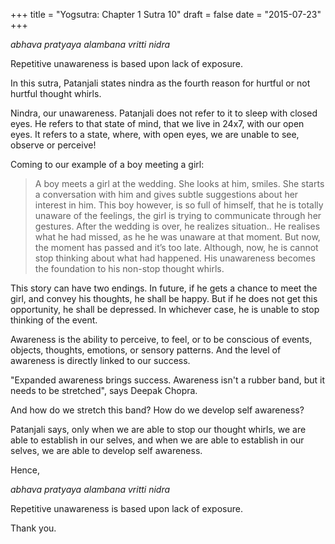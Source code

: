 +++
title = "Yogsutra: Chapter 1 Sutra 10"
draft = false
date = "2015-07-23"
+++

_abhava pratyaya alambana vritti nidra_

Repetitive unawareness is based upon lack of exposure.

In this sutra, Patanjali states nindra as the fourth reason for hurtful or not hurtful thought whirls.

Nindra, our unawareness. Patanjali does not refer to it to sleep with closed eyes. He refers to that state of mind, that we live in 24x7, with our open eyes. It refers to a state, where, with open eyes, we are unable to see, observe or perceive!

Coming to our example of a boy meeting a girl:

> A boy meets a girl at the wedding. She looks at him, smiles. She starts a conversation with him and gives subtle suggestions about her interest in him. This boy however, is so full of himself, that he is totally unaware of the feelings, the girl is trying to communicate through her gestures. After the wedding is over, he realizes situation.. He realises what he had missed, as he he was unaware at that moment. But now, the moment has passed and it’s too late. Although, now, he is cannot stop thinking about what had happened. His unawareness becomes the foundation to his non-stop thought whirls.

This story can have two endings. In future, if he gets a chance to meet the girl, and convey his thoughts, he shall be happy. But if he does not get this opportunity, he shall be depressed. In whichever case, he is unable to stop thinking of the event.

Awareness is the ability to perceive, to feel, or to be conscious of events, objects, thoughts, emotions, or sensory patterns. And the level of awareness is directly linked to our success.

"Expanded awareness brings success. Awareness isn't a rubber band, but it needs to be stretched", says Deepak Chopra.

And how do we stretch this band? How do we develop self awareness?

Patanjali says, only when we are able to stop our thought whirls, we are able to establish in our selves, and when we are able to establish in our selves, we are able to develop self awareness.

Hence,

_abhava pratyaya alambana vritti nidra_

Repetitive unawareness is based upon lack of exposure.

Thank you.
